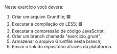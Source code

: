 Neste exercício você deverá:

1) Criar um arquivo Gruntfile; 🟩
2) Executar a compilação do LESS; 🟩
3) Executar a compressão de código JavaScript;
4) Criar um branch chamada "exercicio_grunt";
5) Armazenar o arquivo Gruntfile nesta branch;
6) Enviar o link do repositório através da plataforma.